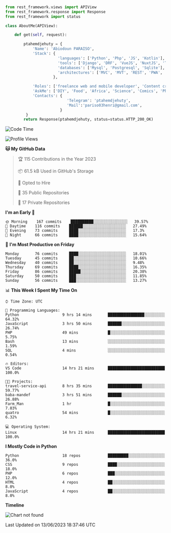 ###
```python
from rest_framework.views import APIView
from rest_framework.response import Response
from rest_framework import status

class AboutMe(APIView):

    def get(self, request):

        ptahemdjehuty = {
            'Name': 'Abiodoun PARAISO',
            'Stack': {
                       'languages': ['Python', 'Php', 'JS', 'Kotlin'],
                       'tools': ['Django', 'DRF', 'VueJS', 'NuxtJS', 'Threejs' 'React', 'Kotlin', 'Electron'],
                       'databases': ['Mysql', 'Postgresql', 'Sqlite'],
                       'architectures': ['MVC', 'MVT', 'REST', 'PWA', 'SPA', 'MicroServices']
                     },

            'Roles': ['freelance web and mobile developer', 'Content creator', 'Teacher', 'Mentor'],
            'AskMe': ['DIY', 'Food', 'Africa', 'Science', 'Comics', 'Photography', 'Tech', 'Programming'],
            'Contacts': {
                           'Telegram': 'ptahemdjehuty',
                           'Mail':'pariso03henri@gmail.com',
                        }
         }
        return Response(ptahemdjehuty, status=status.HTTP_200_OK)

```                    

<!--START_SECTION:waka-->
![Code Time](http://img.shields.io/badge/Code%20Time-614%20hrs%2018%20mins-blue)

![Profile Views](http://img.shields.io/badge/Profile%20Views-0-blue)

**🐱 My GitHub Data** 

> 🏆 115 Contributions in the Year 2023
 > 
> 📦 61.5 kB Used in GitHub's Storage 
 > 
> 💼 Opted to Hire
 > 
> 📜 35 Public Repositories 
 > 
> 🔑 17 Private Repositories  
 > 
**I'm an Early 🐤** 

```text
🌞 Morning    167 commits    ██████████░░░░░░░░░░░░░░░   39.57% 
🌆 Daytime    116 commits    ██████░░░░░░░░░░░░░░░░░░░   27.49% 
🌃 Evening    73 commits     ████░░░░░░░░░░░░░░░░░░░░░   17.3% 
🌙 Night      66 commits     ████░░░░░░░░░░░░░░░░░░░░░   15.64%

```
📅 **I'm Most Productive on Friday** 

```text
Monday       76 commits     ████░░░░░░░░░░░░░░░░░░░░░   18.01% 
Tuesday      45 commits     ██░░░░░░░░░░░░░░░░░░░░░░░   10.66% 
Wednesday    40 commits     ██░░░░░░░░░░░░░░░░░░░░░░░   9.48% 
Thursday     69 commits     ████░░░░░░░░░░░░░░░░░░░░░   16.35% 
Friday       86 commits     █████░░░░░░░░░░░░░░░░░░░░   20.38% 
Saturday     50 commits     ███░░░░░░░░░░░░░░░░░░░░░░   11.85% 
Sunday       56 commits     ███░░░░░░░░░░░░░░░░░░░░░░   13.27%

```


📊 **This Week I Spent My Time On** 

```text
⌚︎ Time Zone: UTC

💬 Programming Languages: 
Python                   9 hrs 14 mins       ████████████████░░░░░░░░░   64.32% 
JavaScript               3 hrs 50 mins       ██████░░░░░░░░░░░░░░░░░░░   26.74% 
PHP                      49 mins             █░░░░░░░░░░░░░░░░░░░░░░░░   5.75% 
Bash                     13 mins             ░░░░░░░░░░░░░░░░░░░░░░░░░   1.59% 
SQL                      4 mins              ░░░░░░░░░░░░░░░░░░░░░░░░░   0.54%

🔥 Editors: 
VS Code                  14 hrs 21 mins      █████████████████████████   100.0%

🐱‍💻 Projects: 
travel-service-api       8 hrs 35 mins       ███████████████░░░░░░░░░░   59.77% 
baba-mandef              3 hrs 51 mins       ██████░░░░░░░░░░░░░░░░░░░   26.88% 
Farm_Man                 1 hr                █░░░░░░░░░░░░░░░░░░░░░░░░   7.03% 
quatro                   54 mins             █░░░░░░░░░░░░░░░░░░░░░░░░   6.32%

💻 Operating System: 
Linux                    14 hrs 21 mins      █████████████████████████   100.0%

```

**I Mostly Code in Python** 

```text
Python                   18 repos            █████████░░░░░░░░░░░░░░░░   36.0% 
CSS                      9 repos             ████░░░░░░░░░░░░░░░░░░░░░   18.0% 
PHP                      6 repos             ███░░░░░░░░░░░░░░░░░░░░░░   12.0% 
HTML                     4 repos             ██░░░░░░░░░░░░░░░░░░░░░░░   8.0% 
JavaScript               4 repos             ██░░░░░░░░░░░░░░░░░░░░░░░   8.0%

```


**Timeline**

![Chart not found](https://raw.githubusercontent.com/ptahemdjehuty/ptahemdjehuty/main/charts/bar_graph.png) 


 Last Updated on 13/06/2023 18:37:46 UTC
<!--END_SECTION:waka-->
